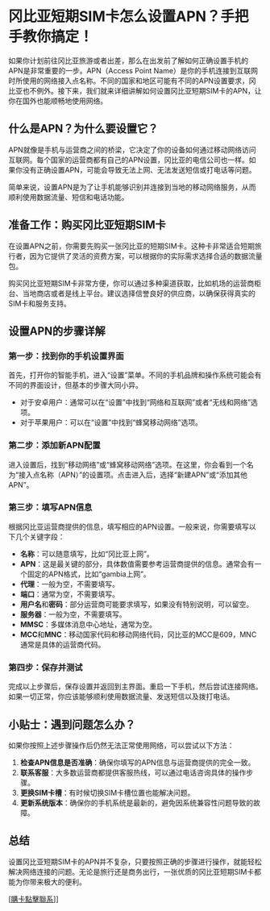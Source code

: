 # 冈比亚短期SIM卡怎么设置APN？手把手教你搞定！

如果你计划前往冈比亚旅游或者出差，那么在出发前了解如何正确设置手机的APN是非常重要的一步。APN（Access Point Name）是你的手机连接到互联网时所使用的网络接入点名称。不同的国家和地区可能有不同的APN设置要求，冈比亚也不例外。接下来，我们就来详细讲解如何设置冈比亚短期SIM卡的APN，让你在国外也能顺畅地使用网络。

## 什么是APN？为什么要设置它？

APN就像是手机与运营商之间的桥梁，它决定了你的设备如何通过移动网络访问互联网。每个国家的运营商都有自己的APN设置，冈比亚的电信公司也一样。如果你没有正确设置APN，可能会导致无法上网、无法发送短信或打电话等问题。

简单来说，设置APN是为了让手机能够识别并连接到当地的移动网络服务，从而顺利使用数据流量、短信和电话功能。

## 准备工作：购买冈比亚短期SIM卡

在设置APN之前，你需要先购买一张冈比亚的短期SIM卡。这种卡非常适合短期旅行者，因为它提供了灵活的资费方案，可以根据你的实际需求选择合适的数据流量包。

购买冈比亚短期SIM卡非常方便，你可以通过多种渠道获取，比如机场的运营商柜台、当地商店或者是线上平台。建议选择信誉良好的供应商，以确保获得真实的SIM卡和服务支持。

## 设置APN的步骤详解

### 第一步：找到你的手机设置界面

首先，打开你的智能手机，进入“设置”菜单。不同的手机品牌和操作系统可能会有不同的界面设计，但基本的步骤大同小异。

- 对于安卓用户：通常可以在“设置”中找到“网络和互联网”或者“无线和网络”选项。
- 对于苹果用户：可以在“设置”中找到“蜂窝移动网络”选项。

### 第二步：添加新APN配置

进入设置后，找到“移动网络”或“蜂窝移动网络”选项。在这里，你会看到一个名为“接入点名称（APN）”的设置项。点击进入后，选择“新建APN”或“添加其他APN”。

### 第三步：填写APN信息

根据冈比亚运营商提供的信息，填写相应的APN设置。一般来说，你需要填写以下几个关键字段：

- **名称**：可以随意填写，比如“冈比亚上网”。
- **APN**：这是最关键的部分，具体数值需要参考运营商提供的信息。通常会有一个固定的APN格式，比如“gambia上网”。
- **代理**：一般为空，不需要填写。
- **端口**：通常为空，不需要填写。
- **用户名**和**密码**：部分运营商可能要求填写，如果没有特别说明，可以留空。
- **服务器**：一般为空，不需要填写。
- **MMSC**：多媒体消息中心地址，通常为空。
- **MCC**和**MNC**：移动国家代码和移动网络代码，冈比亚的MCC是609，MNC通常是具体的运营商代码。

### 第四步：保存并测试

完成以上步骤后，保存设置并返回到主界面。重启一下手机，然后尝试连接网络。如果一切正常，你应该能够顺利使用数据流量、发送短信以及拨打电话。

## 小贴士：遇到问题怎么办？

如果你按照上述步骤操作后仍然无法正常使用网络，可以尝试以下方法：

1. **检查APN信息是否准确**：确保你填写的APN信息与运营商提供的完全一致。
2. **联系客服**：大多数运营商都提供客服热线，可以通过电话咨询具体的操作步骤。
3. **更换SIM卡槽**：有时候切换SIM卡槽位置也能解决问题。
4. **更新系统版本**：确保你的手机系统是最新的，避免因系统兼容性问题导致的故障。

## 总结

设置冈比亚短期SIM卡的APN并不复杂，只要按照正确的步骤进行操作，就能轻松解决网络连接的问题。无论是旅行还是商务出行，一张优质的冈比亚短期SIM卡都能为你带来极大的便利。

[[購卡點擊聯系](https://t.me/s/esim1088)]]